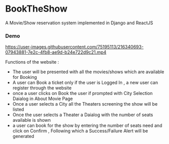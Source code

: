 # BookTheShow
A Movie/Show reservation system implemented in Django and ReactJS

### Demo



https://user-images.githubusercontent.com/75195113/216340693-07943881-7e2c-4fb8-ae9d-b24e722d9c21.mp4

Functions of the website :
+ The user will be presented with all the movies/shows which are available for Booking
+ A user can Book a ticket only if the user is Logged In , a new user can register through the website
+ once a user clicks on Book the user if prompted with City Selection Daialog in About Movie Page
+ Once a user selects a City all the Theaters screening the show will be listed 
+ Once the user selects a Theater a Daialog with the number of seats available is shown
+ a user can book for the show by entering the number of seats need and click on Confirm , Following which a Success/Failure Alert will be generated
